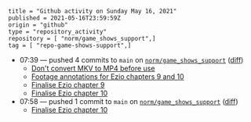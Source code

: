 ```
title = "Github activity on Sunday May 16, 2021"
published = 2021-05-16T23:59:59Z
origin = "github"
type = "repository_activity"
repository = [ "norm/game_shows_support",]
tag = [ "repo-game-shows-support",]
```

* 07:39 — pushed 4 commits to `main` on [`norm/game_shows_support`](https://github.com/norm/game_shows_support) ([diff](https://github.com/norm/game_shows_support/compare/3f98e91d8bc8458a5067a133eada21e78ca4b2a6..aac2db065d4c730a6e06fa35bd3ae0c88958bd4b))
  * [Don't convert MKV to MP4 before use](https://github.com/norm/game_shows_support/commit/cc9037a5473f70c166976bb24d17ba3d2d84612f)
  * [Footage annotations for Ezio chapters 9 and 10](https://github.com/norm/game_shows_support/commit/a1b3823714b97403e28ffe2732978da00068bbf4)
  * [Finalise Ezio chapter 9](https://github.com/norm/game_shows_support/commit/0ea4c3ded72c7b1c72b93bffdc20dbb22b0f22f3)
  * [Finalise Ezio chapter 10](https://github.com/norm/game_shows_support/commit/aac2db065d4c730a6e06fa35bd3ae0c88958bd4b)
* 07:58 — pushed 1 commit to `main` on [`norm/game_shows_support`](https://github.com/norm/game_shows_support) ([diff](https://github.com/norm/game_shows_support/compare/aac2db065d4c730a6e06fa35bd3ae0c88958bd4b..c3c51b1439c3c68bb0d25fc5232395a238b46cd5))
  * [Finalise Ezio chapter 10](https://github.com/norm/game_shows_support/commit/c3c51b1439c3c68bb0d25fc5232395a238b46cd5)

